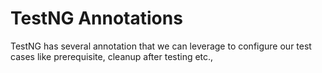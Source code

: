 # TestNG Annotations

TestNG has several annotation that we can leverage to configure our test cases like prerequisite, cleanup after testing etc.,

